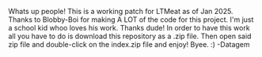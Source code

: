 Whats up people! This is a working patch for LTMeat as of Jan 2025. Thanks to Blobby-Boi for making  A LOT of the code for this project. I'm just a school kid whoo loves his work. Thanks dude!
In order to have this work all you have to do is download this repository as a .zip file. Then open said zip file and double-click on the index.zip  file and enjoy! Byee. :)
-Datagem
